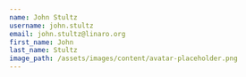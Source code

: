 ```yaml
---
name: John Stultz
username: john.stultz
email: john.stultz@linaro.org
first_name: John
last_name: Stultz
image_path: /assets/images/content/avatar-placeholder.png
---
```

